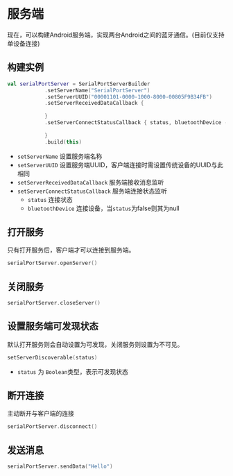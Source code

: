# 服务端

现在，可以构建Android服务端，实现两台Android之间的蓝牙通信。(目前仅支持单设备连接)

## 构建实例

```kotlin
val serialPortServer = SerialPortServerBuilder
            .setServerName("SerialPortServer")
            .setServerUUID("00001101-0000-1000-8000-00805F9B34FB")
            .setServerReceivedDataCallback {
                
            }
            .setServerConnectStatusCallback { status, bluetoothDevice ->
                
            }
            .build(this)
```

- `setServerName` 设置服务端名称
- `setServerUUID` 设置服务端UUID，客户端连接时需设置传统设备的UUID与此相同
- `setServerReceivedDataCallback` 服务端接收消息监听
- `setServerConnectStatusCallback` 服务端连接状态监听
  - `status` 连接状态
  - `bluetoothDevice` 连接设备，当`status`为false则其为null

## 打开服务

只有打开服务后，客户端才可以连接到服务端。

```kotlin
serialPortServer.openServer()
```

## 关闭服务

```kotlin
serialPortServer.closeServer()
```

## 设置服务端可发现状态

默认打开服务则会自动设置为可发现，关闭服务则设置为不可见。

```kotlin
setServerDiscoverable(status)
```
- `status` 为 `Boolean`类型，表示可发现状态

## 断开连接

主动断开与客户端的连接

```kotlin
serialPortServer.disconnect()
```

## 发送消息

```kotlin
serialPortServer.sendData("Hello")
```


